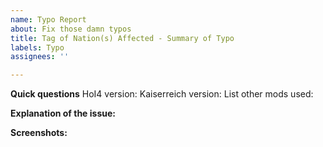 ```yaml
---
name: Typo Report
about: Fix those damn typos
title: Tag of Nation(s) Affected - Summary of Typo
labels: Typo
assignees: ''

---
```


**Quick questions**
HoI4 version:
Kaiserreich version:
List other mods used:

**Explanation of the issue:**


**Screenshots:**
